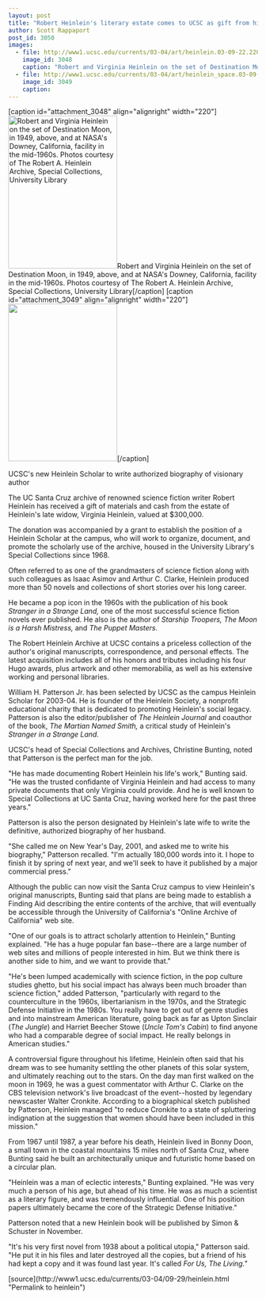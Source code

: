 ```yaml
---
layout: post
title: "Robert Heinlein's literary estate comes to UCSC as gift from his late widow"
author: Scott Rappaport
post_id: 3050
images:
  - file: http://www1.ucsc.edu/currents/03-04/art/heinlein.03-09-22.220.jpg
    image_id: 3048
    caption: "Robert and Virginia Heinlein on the set of Destination Moon, in 1949, above, and at NASA's Downey, California, facility in the mid-1960s. Photos courtesy of The Robert A. Heinlein Archive, Special Collections, University Library"
  - file: http://www1.ucsc.edu/currents/03-04/art/heinlein_space.03-09-22.220.jpg
    image_id: 3049
    caption: 
---
```


[caption id="attachment_3048" align="alignright" width="220"]<a href="http://localhost/mysite/wp-content/uploads/2003/09/heinlein.03-09-22.220.jpg"><img class="size-full wp-image-3048" src="http://localhost/mysite/wp-content/uploads/2003/09/heinlein.03-09-22.220.jpg" alt="Robert and Virginia Heinlein on the set of Destination Moon, in 1949, above, and at NASA's Downey, California, facility in the mid-1960s. Photos courtesy of The Robert A. Heinlein Archive, Special Collections, University Library" width="220" height="309" /></a>Robert and Virginia Heinlein on the set of Destination Moon, in 1949, above, and at NASA's Downey, California, facility in the mid-1960s. Photos courtesy of The Robert A. Heinlein Archive, Special Collections, University Library[/caption]
[caption id="attachment_3049" align="alignright" width="220"]<a href="http://localhost/mysite/wp-content/uploads/2003/09/heinlein_space.03-09-22.220.jpg"><img class="size-full wp-image-3049" src="http://localhost/mysite/wp-content/uploads/2003/09/heinlein_space.03-09-22.220.jpg" alt="" width="220" height="318" /></a>[/caption]
<p class="sectionheadblack">
  UCSC's new Heinlein Scholar to write authorized biography of visionary author
</p>
<p>
  The UC Santa Cruz archive of renowned science fiction writer Robert Heinlein has received a gift of materials and cash from the estate of Heinlein's late widow, Virginia Heinlein, valued at $300,000.<br>
</p>
<p>
  The donation was accompanied by a grant to establish the position of a Heinlein Scholar at the campus, who will work to organize, document, and promote the scholarly use of the archive, housed in the University Library's Special Collections since 1968.<br>
</p>
<p>
  Often referred to as one of the grandmasters of science fiction along with such colleagues as Isaac Asimov and Arthur C. Clarke, Heinlein produced more than 50 novels and collections of short stories over his long career.
</p>
<p>
  He became a pop icon in the 1960s with the publication of his book <i>Stranger in a Strange Land,</i> one of the most successful science fiction novels ever published. He also is the author of <i>Starship Troopers,</i> <i>The Moon is a Harsh Mistress,</i> and <i>The Puppet Masters.</i><br>
</p>
<p>
  The Robert Heinlein Archive at UCSC contains a priceless collection of the author's original manuscripts, correspondence, and personal effects. The latest acquisition includes all of his honors and tributes including his four Hugo awards, plus artwork and other memorabilia, as well as his extensive working and personal libraries.<br>
</p>
<p>
  William H. Patterson Jr. has been selected by UCSC as the campus Heinlein Scholar for 2003-04. He is founder of the Heinlein Society, a nonprofit educational charity that is dedicated to promoting Heinlein's social legacy. Patterson is also the editor/publisher of <i>The Heinlein Journal</i> and coauthor of the book, <i>The Martian Named Smith,</i> a critical study of Heinlein's <i>Stranger in a Strange Land.<br></i>
</p>
<p>
  UCSC's head of Special Collections and Archives, Christine Bunting, noted that Patterson is the perfect man for the job.<br>
</p>
<p>
  "He has made documenting Robert Heinlein his life's work," Bunting said. "He was the trusted confidante of Virginia Heinlein and had access to many private documents that only Virginia could provide. And he is well known to Special Collections at UC Santa Cruz, having worked here for the past three years."
</p>
<p>
  Patterson is also the person designated by Heinlein's late wife to write the definitive, authorized biography of her husband.<br>
</p>
<p>
  "She called me on New Year's Day, 2001, and asked me to write his biography," Patterson recalled. "I'm actually 180,000 words into it. I hope to finish it by spring of next year, and we'll seek to have it published by a major commercial press."<br>
</p>
<p>
  Although the public can now visit the Santa Cruz campus to view Heinlein's original manuscripts, Bunting said that plans are being made to establish a Finding Aid describing the entire contents of the archive, that will eventually be accessible through the University of California's "Online Archive of California" web site.<br>
</p>
<p>
  "One of our goals is to attract scholarly attention to Heinlein," Bunting explained. "He has a huge popular fan base--there are a large number of web sites and millions of people interested in him. But we think there is another side to him, and we want to provide that."<br>
</p>
<p>
  "He's been lumped academically with science fiction, in the pop culture studies ghetto, but his social impact has always been much broader than science fiction," added Patterson, "particularly with regard to the counterculture in the 1960s, libertarianism in the 1970s, and the Strategic Defense Initiative in the 1980s. You really have to get out of genre studies and into mainstream American literature, going back as far as Upton Sinclair (<i>The Jungle</i>) and Harriet Beecher Stowe (<i>Uncle Tom's Cabin</i>) to find anyone who had a comparable degree of social impact. He really belongs in American studies."<br>
</p>
<p>
  A controversial figure throughout his lifetime, Heinlein often said that his dream was to see humanity settling the other planets of this solar system, and ultimately reaching out to the stars. On the day man first walked on the moon in 1969, he was a guest commentator with Arthur C. Clarke on the CBS television network's live broadcast of the event--hosted by legendary newscaster Walter Cronkite. According to a biographical sketch published by Patterson, Heinlein managed "to reduce Cronkite to a state of spluttering indignation at the suggestion that women should have been included in this mission."<br>
</p>
<p>
  From 1967 until 1987, a year before his death, Heinlein lived in Bonny Doon, a small town in the coastal mountains 15 miles north of Santa Cruz, where Bunting said he built an architecturally unique and futuristic home based on a circular plan.<br>
</p>
<p>
  "Heinlein was a man of eclectic interests," Bunting explained. "He was very much a person of his age, but ahead of his time. He was as much a scientist as a literary figure, and was tremendously influential. One of his position papers ultimately became the core of the Strategic Defense Initiative."<br>
</p>
<p>
  Patterson noted that a new Heinlein book will be published by Simon &amp; Schuster in November.<br>
</p>
<p>
  "It's his very first novel from 1938 about a political utopia," Patterson said. "He put it in his files and later destroyed all the copies, but a friend of his had kept a copy and it was found last year. It's called <i>For Us, The Living."</i><br>
</p>
[source](http://www1.ucsc.edu/currents/03-04/09-29/heinlein.html "Permalink to heinlein")
